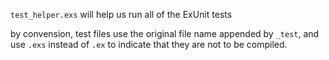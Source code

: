 `test_helper.exs` will help us run all of the ExUnit tests

by convension, test files use the original file name appended by `_test`,
and use `.exs` instead of `.ex` to indicate that they are not to be compiled.
